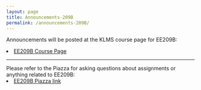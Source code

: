 ```yaml
---
layout: page
title: Announcements-209B
permalink: /announcements-209B/
---
```


Announcements will be posted at the KLMS course page for EE209B:
<li class="toclevel-1"> <a href="http://klms.kaist.ac.kr/course/view.php?id=118850">EE209B Course Page</a><br>

<hr><p></p>
Please refer to the Piazza for asking questions about assignments or anything related to EE209B:
<li class="toclevel-1"> <a href="https://piazza.com/kaist.ac.kr/fall2020/ee209b">EE209B Piazza link</a><br>
